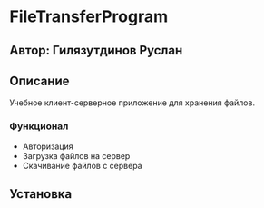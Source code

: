 # FileTransferProgram
## Автор: Гилязутдинов Руслан

## Описание
Учебное клиент-серверное приложение для хранения файлов. 
### Функционал
* Авторизация
* Загрузка файлов на сервер
* Скачивание файлов с сервера
## Установка

